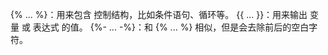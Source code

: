 {% ... %}：用来包含 控制结构，比如条件语句、循环等。
{{ ... }}：用来输出 变量 或 表达式 的值。
{%- ... -%}：和 {% ... %} 相似，但是会去除前后的空白字符。


